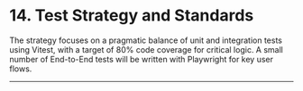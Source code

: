 # 14. Test Strategy and Standards
The strategy focuses on a pragmatic balance of unit and integration tests using Vitest, with a target of 80% code coverage for critical logic. A small number of End-to-End tests will be written with Playwright for key user flows.

---
